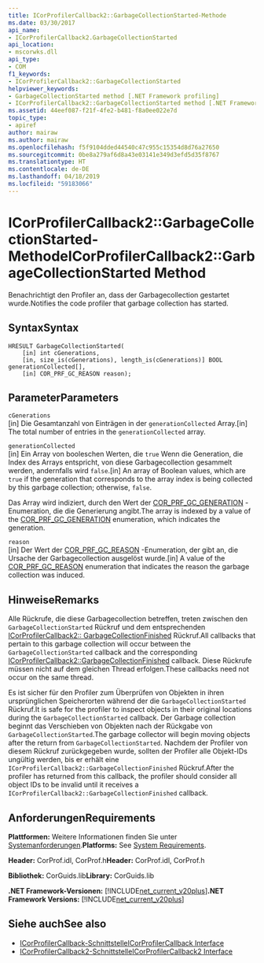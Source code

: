 ```yaml
---
title: ICorProfilerCallback2::GarbageCollectionStarted-Methode
ms.date: 03/30/2017
api_name:
- ICorProfilerCallback2.GarbageCollectionStarted
api_location:
- mscorwks.dll
api_type:
- COM
f1_keywords:
- ICorProfilerCallback2::GarbageCollectionStarted
helpviewer_keywords:
- GarbageCollectionStarted method [.NET Framework profiling]
- ICorProfilerCallback2::GarbageCollectionStarted method [.NET Framework profiling]
ms.assetid: 44eef087-f21f-4fe2-b481-f8a0ee022e7d
topic_type:
- apiref
author: mairaw
ms.author: mairaw
ms.openlocfilehash: f5f9104dded44540c47c955c15354d8d76a27650
ms.sourcegitcommit: 0be8a279af6d8a43e03141e349d3efd5d35f8767
ms.translationtype: HT
ms.contentlocale: de-DE
ms.lasthandoff: 04/18/2019
ms.locfileid: "59183066"
---
```

# <a name="icorprofilercallback2garbagecollectionstarted-method"></a><span data-ttu-id="89a17-102">ICorProfilerCallback2::GarbageCollectionStarted-Methode</span><span class="sxs-lookup"><span data-stu-id="89a17-102">ICorProfilerCallback2::GarbageCollectionStarted Method</span></span>
<span data-ttu-id="89a17-103">Benachrichtigt den Profiler an, dass der Garbagecollection gestartet wurde.</span><span class="sxs-lookup"><span data-stu-id="89a17-103">Notifies the code profiler that garbage collection has started.</span></span>  
  
## <a name="syntax"></a><span data-ttu-id="89a17-104">Syntax</span><span class="sxs-lookup"><span data-stu-id="89a17-104">Syntax</span></span>  
  
```  
HRESULT GarbageCollectionStarted(  
    [in] int cGenerations,  
    [in, size_is(cGenerations), length_is(cGenerations)] BOOL generationCollected[],  
    [in] COR_PRF_GC_REASON reason);  
```  
  
## <a name="parameters"></a><span data-ttu-id="89a17-105">Parameter</span><span class="sxs-lookup"><span data-stu-id="89a17-105">Parameters</span></span>  
 `cGenerations`  
 <span data-ttu-id="89a17-106">[in] Die Gesamtanzahl von Einträgen in der `generationCollected` Array.</span><span class="sxs-lookup"><span data-stu-id="89a17-106">[in] The total number of entries in the `generationCollected` array.</span></span>  
  
 `generationCollected`  
 <span data-ttu-id="89a17-107">[in] Ein Array von booleschen Werten, die `true` Wenn die Generation, die Index des Arrays entspricht, von diese Garbagecollection gesammelt werden, andernfalls wird `false`.</span><span class="sxs-lookup"><span data-stu-id="89a17-107">[in] An array of Boolean values, which are `true` if the generation that corresponds to the array index is being collected by this garbage collection; otherwise, `false`.</span></span>  
  
 <span data-ttu-id="89a17-108">Das Array wird indiziert, durch den Wert der [COR_PRF_GC_GENERATION](../../../../docs/framework/unmanaged-api/profiling/cor-prf-gc-generation-enumeration.md) -Enumeration, die die Generierung angibt.</span><span class="sxs-lookup"><span data-stu-id="89a17-108">The array is indexed by a value of the [COR_PRF_GC_GENERATION](../../../../docs/framework/unmanaged-api/profiling/cor-prf-gc-generation-enumeration.md) enumeration, which indicates the generation.</span></span>  
  
 `reason`  
 <span data-ttu-id="89a17-109">[in] Der Wert der [COR_PRF_GC_REASON](../../../../docs/framework/unmanaged-api/profiling/cor-prf-gc-reason-enumeration.md) -Enumeration, der gibt an, die Ursache der Garbagecollection ausgelöst wurde.</span><span class="sxs-lookup"><span data-stu-id="89a17-109">[in] A value of the [COR_PRF_GC_REASON](../../../../docs/framework/unmanaged-api/profiling/cor-prf-gc-reason-enumeration.md) enumeration that indicates the reason the garbage collection was induced.</span></span>  
  
## <a name="remarks"></a><span data-ttu-id="89a17-110">Hinweise</span><span class="sxs-lookup"><span data-stu-id="89a17-110">Remarks</span></span>  
 <span data-ttu-id="89a17-111">Alle Rückrufe, die diese Garbagecollection betreffen, treten zwischen den `GarbageCollectionStarted` Rückruf und dem entsprechenden [ICorProfilerCallback2:: GarbageCollectionFinished](../../../../docs/framework/unmanaged-api/profiling/icorprofilercallback2-garbagecollectionfinished-method.md) Rückruf.</span><span class="sxs-lookup"><span data-stu-id="89a17-111">All callbacks that pertain to this garbage collection will occur between the `GarbageCollectionStarted` callback and the corresponding [ICorProfilerCallback2::GarbageCollectionFinished](../../../../docs/framework/unmanaged-api/profiling/icorprofilercallback2-garbagecollectionfinished-method.md) callback.</span></span> <span data-ttu-id="89a17-112">Diese Rückrufe müssen nicht auf dem gleichen Thread erfolgen.</span><span class="sxs-lookup"><span data-stu-id="89a17-112">These callbacks need not occur on the same thread.</span></span>  
  
 <span data-ttu-id="89a17-113">Es ist sicher für den Profiler zum Überprüfen von Objekten in ihren ursprünglichen Speicherorten während der die `GarbageCollectionStarted` Rückruf.</span><span class="sxs-lookup"><span data-stu-id="89a17-113">It is safe for the profiler to inspect objects in their original locations during the `GarbageCollectionStarted` callback.</span></span> <span data-ttu-id="89a17-114">Der Garbage collection beginnt das Verschieben von Objekten nach der Rückgabe von `GarbageCollectionStarted`.</span><span class="sxs-lookup"><span data-stu-id="89a17-114">The garbage collector will begin moving objects after the return from `GarbageCollectionStarted`.</span></span> <span data-ttu-id="89a17-115">Nachdem der Profiler von diesem Rückruf zurückgegeben wurde, sollten der Profiler alle Objekt-IDs ungültig werden, bis er erhält eine `ICorProfilerCallback2::GarbageCollectionFinished` Rückruf.</span><span class="sxs-lookup"><span data-stu-id="89a17-115">After the profiler has returned from this callback, the profiler should consider all object IDs to be invalid until it receives a `ICorProfilerCallback2::GarbageCollectionFinished` callback.</span></span>  
  
## <a name="requirements"></a><span data-ttu-id="89a17-116">Anforderungen</span><span class="sxs-lookup"><span data-stu-id="89a17-116">Requirements</span></span>  
 <span data-ttu-id="89a17-117">**Plattformen:** Weitere Informationen finden Sie unter [Systemanforderungen](../../../../docs/framework/get-started/system-requirements.md).</span><span class="sxs-lookup"><span data-stu-id="89a17-117">**Platforms:** See [System Requirements](../../../../docs/framework/get-started/system-requirements.md).</span></span>  
  
 <span data-ttu-id="89a17-118">**Header:** CorProf.idl, CorProf.h</span><span class="sxs-lookup"><span data-stu-id="89a17-118">**Header:** CorProf.idl, CorProf.h</span></span>  
  
 <span data-ttu-id="89a17-119">**Bibliothek:** CorGuids.lib</span><span class="sxs-lookup"><span data-stu-id="89a17-119">**Library:** CorGuids.lib</span></span>  
  
 <span data-ttu-id="89a17-120">**.NET Framework-Versionen:** [!INCLUDE[net_current_v20plus](../../../../includes/net-current-v20plus-md.md)]</span><span class="sxs-lookup"><span data-stu-id="89a17-120">**.NET Framework Versions:** [!INCLUDE[net_current_v20plus](../../../../includes/net-current-v20plus-md.md)]</span></span>  
  
## <a name="see-also"></a><span data-ttu-id="89a17-121">Siehe auch</span><span class="sxs-lookup"><span data-stu-id="89a17-121">See also</span></span>

- [<span data-ttu-id="89a17-122">ICorProfilerCallback-Schnittstelle</span><span class="sxs-lookup"><span data-stu-id="89a17-122">ICorProfilerCallback Interface</span></span>](../../../../docs/framework/unmanaged-api/profiling/icorprofilercallback-interface.md)
- [<span data-ttu-id="89a17-123">ICorProfilerCallback2-Schnittstelle</span><span class="sxs-lookup"><span data-stu-id="89a17-123">ICorProfilerCallback2 Interface</span></span>](../../../../docs/framework/unmanaged-api/profiling/icorprofilercallback2-interface.md)

